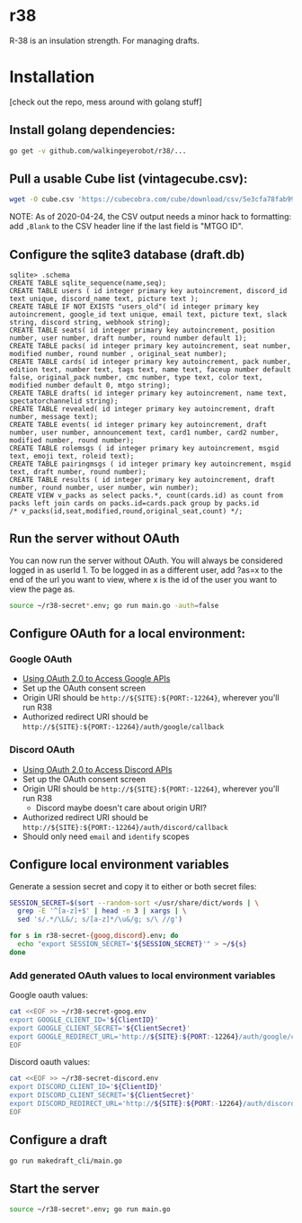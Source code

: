 # r38

R-38 is an insulation strength. For managing drafts.

# Installation

[check out the repo, mess around with golang stuff]

## Install golang dependencies:

```bash
go get -v github.com/walkingeyerobot/r38/...
```

## Pull a usable Cube list (vintagecube.csv):


```bash
wget -O cube.csv 'https://cubecobra.com/cube/download/csv/5e3cfa78fab99c24464f76ee?primary=Color%20Category&secondary=Types-Multicolor&tertiary=CMC2'
```

NOTE: As of 2020-04-24, the CSV output needs a minor hack to formatting: add `,Blank` to the CSV header line if the last field is "MTGO ID".


## Configure the sqlite3 database (draft.db)

```sqlite3
sqlite> .schema
CREATE TABLE sqlite_sequence(name,seq);
CREATE TABLE users ( id integer primary key autoincrement, discord_id text unique, discord_name text, picture text );
CREATE TABLE IF NOT EXISTS "users_old"( id integer primary key autoincrement, google_id text unique, email text, picture text, slack string, discord string, webhook string);
CREATE TABLE seats( id integer primary key autoincrement, position number, user number, draft number, round number default 1);
CREATE TABLE packs( id integer primary key autoincrement, seat number, modified number, round number , original_seat number);
CREATE TABLE cards( id integer primary key autoincrement, pack number, edition text, number text, tags text, name text, faceup number default false, original_pack number, cmc number, type text, color text, modified number default 0, mtgo string);
CREATE TABLE drafts( id integer primary key autoincrement, name text, spectatorchannelid string);
CREATE TABLE revealed( id integer primary key autoincrement, draft number, message text);
CREATE TABLE events( id integer primary key autoincrement, draft number, user number, announcement text, card1 number, card2 number, modified number, round number);
CREATE TABLE rolemsgs ( id integer primary key autoincrement, msgid text, emoji text, roleid text);
CREATE TABLE pairingmsgs ( id integer primary key autoincrement, msgid text, draft number, round number);
CREATE TABLE results ( id integer primary key autoincrement, draft number, round number, user number, win number);
CREATE VIEW v_packs as select packs.*, count(cards.id) as count from packs left join cards on packs.id=cards.pack group by packs.id
/* v_packs(id,seat,modified,round,original_seat,count) */;
```

## Run the server without OAuth

You can now run the server without OAuth. You will always be considered logged in as userId 1. To be logged in as a different user, add ?as=x to the end of the url you want to view, where x is the id of the user you want to view the page as.

```bash
source ~/r38-secret*.env; go run main.go -auth=false
```

## Configure OAuth for a local environment:

### Google OAuth

* [Using OAuth 2.0 to Access Google APIs](https://developers.google.com/identity/protocols/oauth2)
* Set up the OAuth consent screen
* Origin URI should be `http://${SITE}:${PORT:-12264}`, wherever you'll run R38
* Authorized redirect URI should be `http://${SITE}:${PORT:-12264}/auth/google/callback`

### Discord OAuth

* [Using OAuth 2.0 to Access Discord APIs](https://discordapp.com/developers/docs/topics/oauth2)
* Set up the OAuth consent screen
* Origin URI should be `http://${SITE}:${PORT:-12264}`, wherever you'll run R38
    * Discord maybe doesn't care about origin URI?
* Authorized redirect URI should be `http://${SITE}:${PORT:-12264}/auth/discord/callback`
* Should only need `email` and `identify` scopes

## Configure local environment variables

Generate a session secret and copy it to either or both secret files:
```bash
SESSION_SECRET=$(sort --random-sort </usr/share/dict/words | \
  grep -E '^[a-z]+$' | head -n 3 | xargs | \
  sed 's/.*/\L&/; s/[a-z]*/\u&/g; s/\ //g')

for s in r38-secret-{goog,discord}.env; do
  echo "export SESSION_SECRET='${SESSION_SECRET}'" > ~/${s}
done
```

### Add generated OAuth values to local environment variables

Google oauth values:
```bash
cat <<EOF >> ~/r38-secret-goog.env
export GOOGLE_CLIENT_ID='${ClientID}'
export GOOGLE_CLIENT_SECRET='${ClientSecret}'
export GOOGLE_REDIRECT_URL='http://${SITE}:${PORT:-12264}/auth/google/callback'
EOF
```

Discord oauth values:
```bash
cat <<EOF >> ~/r38-secret-discord.env
export DISCORD_CLIENT_ID='${ClientID}'
export DISCORD_CLIENT_SECRET='${ClientSecret}'
export DISCORD_REDIRECT_URL='http://${SITE}:${PORT:-12264}/auth/discord/callback'
EOF
```

## Configure a draft

```bash
go run makedraft_cli/main.go
```

## Start the server

```bash
source ~/r38-secret*.env; go run main.go
```
